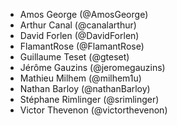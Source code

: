 - Amos George (@AmosGeorge)
- Arthur Canal (@canalarthur)
- David Forlen (@DavidForlen)
- FlamantRose (@FlamantRose)
- Guillaume Teset (@gteset)
- Jérôme Gauzins (@jeromegauzins)
- Mathieu Milhem (@milhem1u)
- Nathan Barloy (@nathanBarloy)
- Stéphane Rimlinger (@srimlinger)
- Victor Thevenon (@victorthevenon)
